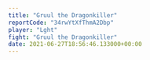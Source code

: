 ```yaml
---
title: "Gruul the Dragonkiller"
reportCode: "34rwYtXfThmA2Dbp"
player: "Lght"
fight: "Gruul the Dragonkiller"
date: 2021-06-27T18:56:46.133000+00:00
---
```

